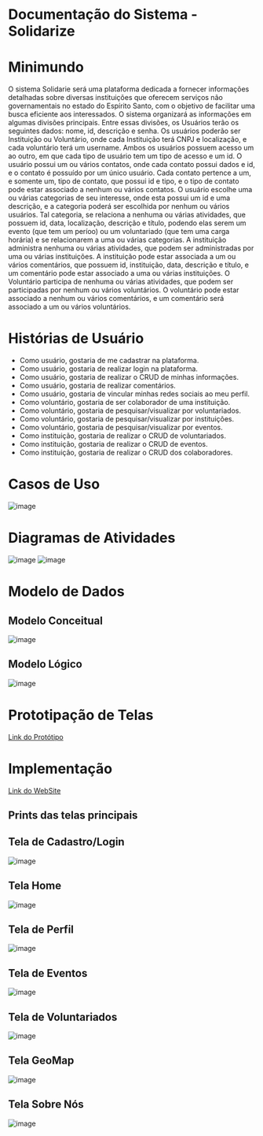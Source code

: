 # Documentação do Sistema - Solidarize
# Minimundo
O sistema Solidarie será uma plataforma dedicada a fornecer informações detalhadas sobre diversas instituições que oferecem serviços não governamentais no estado do Espírito Santo, com o objetivo de facilitar uma busca eficiente aos interessados. O sistema organizará as informações em algumas divisões principais.
Entre essas divisões, os Usuários terão os seguintes dados: nome, id, descrição e senha. Os usuários poderão ser Instituição ou Voluntário, onde cada Instituição terá CNPJ e localização, e cada voluntário terá um username. Ambos os usuários possuem acesso um ao outro, em que cada tipo de usuário tem um tipo de acesso e um id.
O usuário possui um ou vários contatos, onde cada contato possui dados e id, e o contato é possuído por um único usuário. Cada contato pertence a um, e somente um, tipo de contato, que possui id e tipo, e o tipo de contato pode estar associado a nenhum ou vários contatos.
O usuário escolhe uma ou várias categorias de seu interesse, onde esta possui um id e uma descrição, e a categoria poderá ser escolhida por nenhum ou vários usuários. Tal categoria, se relaciona a nenhuma ou várias atividades, que possuem id, data, localização, descrição e título, podendo elas serem um evento (que tem um períoo) ou um voluntariado (que tem uma carga horária) e se relacionarem a uma ou várias categorias.
A instituição administra nenhuma ou várias atividades, que podem ser administradas por uma ou várias instituições. A instituição pode estar associada a um ou vários comentários, que possuem id, instituição, data, descrição e título, e um comentário pode estar associado a uma ou várias instituições. O Voluntário participa de nenhuma ou várias atividades, que podem ser participadas por nenhum ou vários voluntários. O voluntário pode estar associado a nenhum ou vários comentários, e um comentário será associado a um ou vários voluntários.
# Histórias de Usuário
- Como usuário, gostaria de me cadastrar na plataforma.
- Como usuário, gostaria de realizar login na plataforma.
- Como usuário, gostaria de realizar o CRUD de minhas informações.
- Como usuário, gostaria de realizar comentários.
- Como usuário, gostaria de vincular minhas redes sociais ao meu perfil.
- Como voluntário, gostaria de ser colaborador de uma instituição.
- Como voluntário, gostaria de pesquisar/visualizar por voluntariados.
- Como voluntário, gostaria de pesquisar/visualizar por instituições.
- Como voluntário, gostaria de pesquisar/visualizar por eventos.
- Como instituição, gostaria de realizar o CRUD de voluntariados.
- Como instituição, gostaria de realizar o CRUD de eventos.
- Como instituição, gostaria de realizar o CRUD dos colaboradores. 
# Casos de Uso
![image](https://github.com/user-attachments/assets/964821cd-dc7f-41e0-b907-83162d8e7334)
# Diagramas de Atividades
![image](https://github.com/user-attachments/assets/7c6e9d2d-ba60-4615-b4fa-fa9a85207038)
![image](https://github.com/user-attachments/assets/36d845fe-4fee-4c4a-8868-032d1a2eb703)
# Modelo de Dados
## Modelo Conceitual
![image](https://github.com/user-attachments/assets/07b1af54-b303-49b7-b190-aa27c3bbc7ab)
## Modelo Lógico
![image](https://github.com/user-attachments/assets/c0828f85-8889-4f7b-ab55-56a03b054345)
# Prototipação de Telas
[Link do Protótipo](https://app.appsmith.com/app/projeto-solidarize/login-667b04a8aadff8332282933e)
# Implementação
[Link do WebSite](https://ui-ongs.github.io/UI-PwbAval/)
## Prints das telas principais
## Tela de Cadastro/Login
![image](https://github.com/user-attachments/assets/7eff092b-2897-401c-bc9f-3454ad98785f)
## Tela Home
![image](https://github.com/user-attachments/assets/64438a4a-41d6-4988-84ee-8530860702f3)
## Tela de Perfil
![image](https://github.com/user-attachments/assets/de33badd-56b5-4609-a0fe-a4e5138f5b36)
## Tela de Eventos
![image](https://github.com/user-attachments/assets/53437ad0-99eb-40fb-b932-da3290e36fa9)
## Tela de Voluntariados
![image](https://github.com/user-attachments/assets/fda0461e-17a9-4078-9ddf-83837120516f)
## Tela GeoMap
![image](https://github.com/user-attachments/assets/864eb96d-6063-4cb9-a8de-0cf329e87bdf)
## Tela Sobre Nós
![image](https://github.com/user-attachments/assets/4f64e07e-fbe4-40cd-a8fd-3b504268411e)





 


